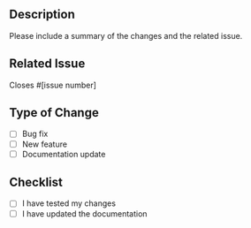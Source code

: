 ## Description
Please include a summary of the changes and the related issue.

## Related Issue
Closes #[issue number]

## Type of Change
- [ ] Bug fix
- [ ] New feature
- [ ] Documentation update

## Checklist
- [ ] I have tested my changes
- [ ] I have updated the documentation
